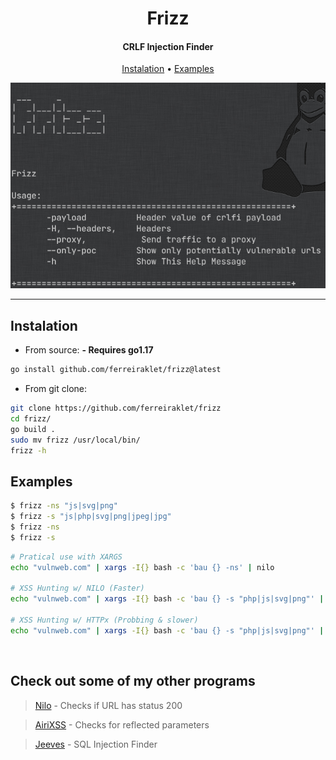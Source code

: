<h1 align="center">Frizz</h2>

<h4 align="center"><strong>CRLF Injection Finder</strong></h4>

<p align="center">
  <a href="#instalation-">Instalation</a> •
  <a href="#examples-">Examples</a>
</p>

<p align="center">
  <img border="0" draggable="false" src="./frizz.png" alt="Frizz Program Logo">
</p>

<hr>

## Instalation <br>

- From source:
**- Requires go1.17**

```bash
go install github.com/ferreiraklet/frizz@latest
```

- From git clone:

```bash
git clone https://github.com/ferreiraklet/frizz
cd frizz/
go build .
sudo mv frizz /usr/local/bin/
frizz -h
```

## Examples <br>

```bash
$ frizz -ns "js|svg|png"
$ frizz -s "js|php|svg|png|jpeg|jpg"
$ frizz -ns
$ frizz -s
```

```bash
# Pratical use with XARGS
echo "vulnweb.com" | xargs -I{} bash -c 'bau {} -ns' | nilo

# XSS Hunting w/ NILO (Faster)
echo "vulnweb.com" | xargs -I{} bash -c 'bau {} -s "php|js|svg|png"' | nilo | uro | qsreplace '"><svg onload=alert(1)>' | airixss -payload "alert(1)"

# XSS Hunting w/ HTTPx (Probbing & slower)
echo "vulnweb.com" | xargs -I{} bash -c 'bau {} -s "php|js|svg|png"' | httpx -silent -mc 200 | qsreplace '"><svg onload=alert(1)>' | airixss -payload "alert(1)"
```

<br>

## Check out some of my other programs <br>

> [Nilo](https://github.com/ferreiraklet/nilo) - Checks if URL has status 200

> [AiriXSS](https://github.com/ferreiraklet/airixss) - Checks for reflected parameters

> [Jeeves](https://github.com/ferreiraklet/jeeves) - SQL Injection Finder
